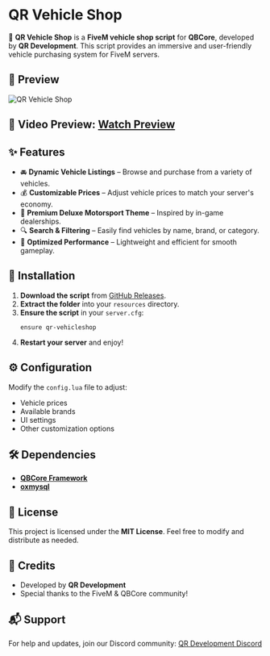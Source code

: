 # QR Vehicle Shop

🚗 **QR Vehicle Shop** is a **FiveM vehicle shop script** for **QBCore**, developed by **QR Development**. This script provides an immersive and user-friendly vehicle purchasing system for FiveM servers.

## 📸 Preview
![QR Vehicle Shop](https://i.ibb.co/hF1YBW5J/dmv.png)

## 📸 Video Preview: [Watch Preview](https://www.youtube.com/watch?v=w2vyb3PHJVw)

## ✨ Features
- 🚘 **Dynamic Vehicle Listings** – Browse and purchase from a variety of vehicles.
- 💰 **Customizable Prices** – Adjust vehicle prices to match your server's economy.
- 🏪 **Premium Deluxe Motorsport Theme** – Inspired by in-game dealerships.
- 🔍 **Search & Filtering** – Easily find vehicles by name, brand, or category.
- 🔄 **Optimized Performance** – Lightweight and efficient for smooth gameplay.

## 🔧 Installation
1. **Download the script** from [GitHub Releases](https://github.com/QRDevelopment/qr-vehicleshop/releases).
2. **Extract the folder** into your `resources` directory.
3. **Ensure the script** in your `server.cfg`:
   ```plaintext
   ensure qr-vehicleshop
   ```
4. **Restart your server** and enjoy!

## ⚙️ Configuration
Modify the `config.lua` file to adjust:
- Vehicle prices
- Available brands
- UI settings
- Other customization options

## 🛠 Dependencies
- **[QBCore Framework](https://github.com/qbcore-framework)**
- **[oxmysql](https://github.com/overextended/oxmysql)**

## 📜 License
This project is licensed under the **MIT License**. Feel free to modify and distribute as needed.

## 🤝 Credits
- Developed by **QR Development**  
- Special thanks to the FiveM & QBCore community!

## 📬 Support
For help and updates, join our Discord community: [QR Development Discord](https://discord.gg/pNvGMgQ2vZ)
